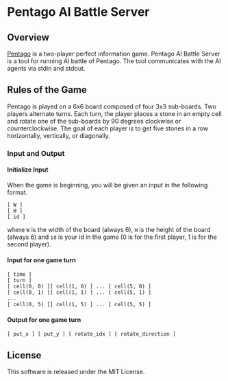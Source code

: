 # Pentago AI Battle Server

## Overview
[Pentago](https://en.wikipedia.org/wiki/Pentago) is a two-player perfect information game.
Pentago AI Battle Server is a tool for running AI battle of Pentago.
The tool communicates with the AI agents via stdin and stdout.

## Rules of the Game
Pentago is played on a 6x6 board composed of four 3x3 sub-boards.
Two players alternate turns.
Each turn, the player places a stone in an empty cell and rotate one of the sub-boards by 90 degrees clockwise or counterclockwise.
The goal of each player is to get five stones in a row horizontally, vertically, or diagonally.

### Input and Output
#### Initialize Input
When the game is beginning, you will be given an input in the following format.

```
[ W ]
[ H ]
[ id ]
```

where `W` is the width of the board (always 6), `H` is the height of the board (always 6)
and `id` is your id in the game (0 is for the first player, 1 is for the second player).

#### Input for one game turn
```
[ time ]
[ turn ]
[ cell(0, 0) ][ cell(1, 0) ] ... [ cell(5, 0) ]
[ cell(0, 1) ][ cell(1, 1) ] ... [ cell(5, 1) ]
...
[ cell(0, 5) ][ cell(1, 5) ] ... [ cell(5, 5) ]
```

#### Output for one game turn
```
[ put_x ] [ put_y ] [ rotate_idx ] [ rotate_direction ]
```

## License
This software is released under the MIT License.
